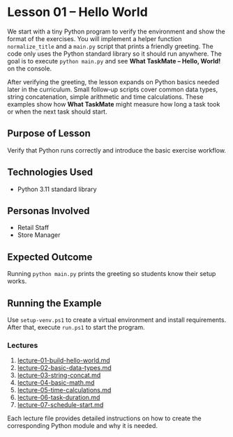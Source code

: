 # Lesson 01 – Hello World

We start with a tiny Python program to verify the environment and show
the format of the exercises. You will implement a helper function
`normalize_title` and a `main.py` script that prints a friendly greeting. The
code only uses the Python standard library so it should run anywhere. The goal
is to execute `python main.py` and see **What TaskMate – Hello, World!** on the
console.

After verifying the greeting, the lesson expands on Python basics needed later
in the curriculum. Small follow‑up scripts cover common data types, string
concatenation, simple arithmetic and time calculations. These examples show how
**What TaskMate** might measure how long a task took or when the next task
should start.

## Purpose of Lesson

Verify that Python runs correctly and introduce the basic exercise workflow.

## Technologies Used

- Python 3.11 standard library

## Personas Involved

- Retail Staff
- Store Manager

## Expected Outcome

Running `python main.py` prints the greeting so students know their setup works.

## Running the Example

Use `setup-venv.ps1` to create a virtual environment and install requirements.
After that, execute `run.ps1` to start the program.

### Lectures

1. [lecture-01-build-hello-world.md](lecture-01-build-hello-world.md)
2. [lecture-02-basic-data-types.md](lecture-02-basic-data-types.md)
3. [lecture-03-string-concat.md](lecture-03-string-concat.md)
4. [lecture-04-basic-math.md](lecture-04-basic-math.md)
5. [lecture-05-time-calculations.md](lecture-05-time-calculations.md)
6. [lecture-06-task-duration.md](lecture-06-task-duration.md)
7. [lecture-07-schedule-start.md](lecture-07-schedule-start.md)

Each lecture file provides detailed instructions on how to create the
corresponding Python module and why it is needed.
